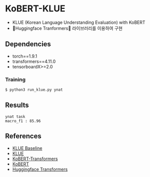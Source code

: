 # KoBERT-KLUE

- KLUE (Korean Language Understanding Evaluation) with KoBERT
- 🤗Huggingface Tranformers🤗 라이브러리를 이용하여 구현

## Dependencies

- torch==1.9.1
- transformers==4.11.0
- tensorboardX>=2.0

### Training

```bash
$ python3 run_klue.py ynat
```

## Results
```
ynat task
macro_f1 : 85.96

```

## References

- [KLUE Baseline](https://github.com/KLUE-benchmark/KLUE-baseline)
- [KLUE](https://klue-benchmark.com/)
- [KoBERT-Transformers](https://github.com/monologg/KoBERT-Transformers)
- [KoBERT](https://github.com/SKTBrain/KoBERT)
- [Huggingface Transformers](https://github.com/huggingface/transformers)
